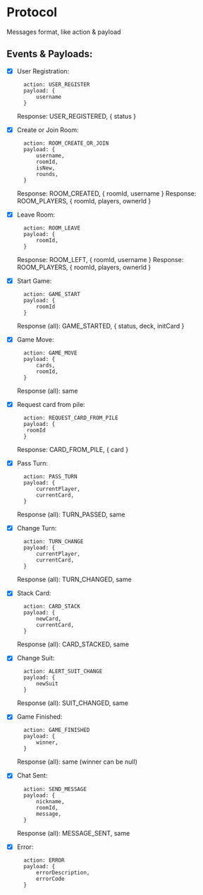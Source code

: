 # Protocol
Messages format, like action & payload

## Events & Payloads:

- [x] User Registration: 
  
        action: USER_REGISTER
        payload: {
            username
        }

    Response: USER_REGISTERED, { status }

- [x] Create or Join Room: 
  
        action: ROOM_CREATE_OR_JOIN
        payload: {
            username,
            roomId,
            isNew,
            rounds,
        }

    Response: ROOM_CREATED, { roomId, username }
    Response: ROOM_PLAYERS, { roomId, players, ownerId }

- [x] Leave Room: 
  
        action: ROOM_LEAVE
        payload: {
            roomId,
        }
    
    Response: ROOM_LEFT, { roomId, username }
    Response: ROOM_PLAYERS, { roomId, players, ownerId }

- [x] Start Game: 
  
        action: GAME_START
        payload: {
            roomId
        }

    Response (all): GAME_STARTED, { status, deck, initCard }

- [x] Game Move: 
  
        action: GAME_MOVE
        payload: {
            cards,
            roomId,
        }
    
    Response (all): same

- [x] Request card from pile:

        action: REQUEST_CARD_FROM_PILE
        payload: {
         roomId   
        }
    Response: CARD_FROM_PILE, { card }


- [x] Pass Turn: 
  
        action: PASS_TURN
        payload: {
            currentPlayer,
            currentCard,
        }
    
    Response (all): TURN_PASSED, same


- [x] Change Turn: 
  
        action: TURN_CHANGE
        payload: {
            currentPlayer,
            currentCard,
        }
    
    Response (all): TURN_CHANGED, same

- [x] Stack Card: 
  
        action: CARD_STACK
        payload: {
            newCard,
            currentCard,
        }
    
    Response (all): CARD_STACKED, same

- [x] Change Suit: 
  
        action: ALERT_SUIT_CHANGE
        payload: {
            newSuit
        }
    
    Response (all): SUIT_CHANGED, same

- [x] Game Finished: 
  
        action: GAME_FINISHED
        payload: {
            winner,
        }
    
    Response (all): same (winner can be null)

- [x] Chat Sent:

        action: SEND_MESSAGE
        payload: {
            nickname,
            roomId,
            message,
        }
    
    Response (all): MESSAGE_SENT, same

- [x] Error:

        action: ERROR
        payload: {
            errorDescription,
            errorCode
        }
